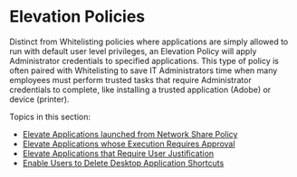 [title]: # (Elevation Policies)
[tags]: # (elevate)
[priority]: # (3)
# Elevation Policies

Distinct from Whitelisting policies where applications are simply allowed to run with default user level privileges, an Elevation Policy will apply Administrator credentials to specified applications. This type of policy is often paired with Whitelisting to save IT Administrators time when many employees must perform trusted tasks that require Administrator credentials to complete, like installing a trusted application (Adobe) or device (printer).

Topics in this section:

* [Elevate Applications launched from Network Share Policy](elevation-network-share.md)
* [Elevate Applications whose Execution Requires Approval](elevation-app-req-app.md)
* [Elevate Applications that Require User Justification](elevation-user-just.md)
* [Enable Users to Delete Desktop Application Shortcuts](elevation-delete-shortcut.md)
